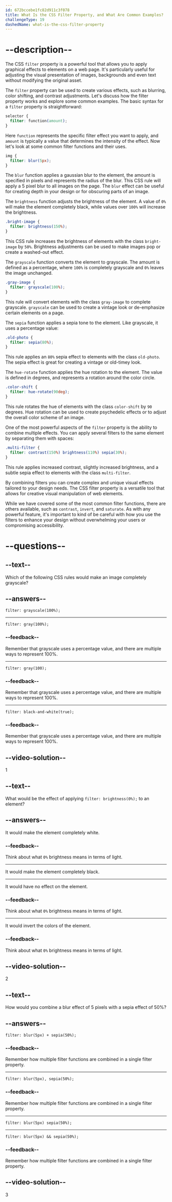 ```yaml
---
id: 672bccebe1fc82d911c3f078
title: What Is the CSS Filter Property, and What Are Common Examples?
challengeType: 19
dashedName: what-is-the-css-filter-property
---
```


# --description--

The CSS `filter` property is a powerful tool that allows you to apply  graphical effects to elements on a web page. It's particularly useful for adjusting the visual presentation of images, backgrounds and even text without modifying the original asset.

The `filter` property can be used to create various effects, such as blurring, color shifting, and contrast adjustments. Let's discuss how the filter property works and explore some common examples. The basic syntax for a `filter` property is straightforward:

```css
selector {
  filter: function(amount);
}
```

Here `function` represents the specific filter effect you want to apply, and `amount` is typically a value that determines the intensity of the effect. Now let's look at some common filter functions and their uses.

```css
img {
  filter: blur(5px);
}
```

The `blur` function applies a gaussian blur to the element, the amount is specified in pixels and represents the radius of the blur. This CSS rule will apply a 5 pixel blur to all images on the page. The `blur` effect can be useful for creating depth in your design or for obscuring parts of an image. 

The `brightness` function adjusts the brightness of the element. A value of `0%` will make the element completely black, while values over `100%` will increase the brightness. 

```css
.bright-image {
  filter: brightness(150%);
}
```

This CSS rule increases the brightness of elements with the class `bright-image` by `50%`. Brightness adjustments can be used to make images pop or create a washed-out effect.

The `grayscale` function converts the element to grayscale. The amount is defined as a percentage, where `100%` is completely grayscale and `0%` leaves the image unchanged.

```css
.gray-image {
  filter: grayscale(100%);
}
```

This rule will convert elements with the class `gray-image` to complete grayscale. `grayscale` can be used to create a vintage look or de-emphasize certain elements on a page.

The `sepia` function applies a sepia tone to the element. Like grayscale, it uses a percentage value: 

```css
.old-photo {
  filter: sepia(80%);
}
```

This rule applies an `80%` sepia effect to elements with the class `old-photo`. The sepia effect is great for creating a vintage or old-timey look.

The `hue-rotate` function applies the hue rotation to the element. The value is defined in degrees, and represents a rotation around the color circle. 

```css
.color-shift {
  filter: hue-rotate(90deg);
}
```

This rule rotates the hue of elements with the class `color-shift` by `90` degrees. Hue rotation can be used to create psychedelic effects or to adjust the overall color scheme of an image.

One of the most powerful aspects of the `filter` property is the ability to combine multiple effects. You can apply several filters to the same element by separating them with spaces: 

```css
.multi-filter {  
  filter: contrast(150%) brightness(110%) sepia(30%);  
}
```

This rule applies increased contrast, slightly increased brightness, and a subtle sepia effect to elements with the class `multi-filter`. 

By combining filters you can create complex and unique visual effects tailored to your design needs. The CSS filter property is a versatile tool that allows for creative visual manipulation of web elements. 

While we have covered some of the most common filter functions, there are others available, such as `contrast`, `invert`, and `saturate`. As with any powerful feature, it's important to kind of be careful with how you use the filters to enhance your design without overwhelming your users or compromising accessibility.

# --questions--

## --text--

Which of the following CSS rules would make an image completely grayscale?

## --answers--

`filter: grayscale(100%);`

---

`filter: gray(100%);`

### --feedback--

Remember that grayscale uses a percentage value, and there are multiple ways to represent 100%.

---

`filter: gray(100);`

### --feedback--

Remember that grayscale uses a percentage value, and there are multiple ways to represent 100%.

---

`filter: black-and-white(true);`

### --feedback--

Remember that grayscale uses a percentage value, and there are multiple ways to represent 100%.

## --video-solution--

1

## --text--

What would be the effect of applying `filter: brightness(0%);` to an element?

## --answers--

It would make the element completely white.

### --feedback--

Think about what `0%` brightness means in terms of light.

---

It would make the element completely black.

---

It would have no effect on the element.

### --feedback--

Think about what `0%` brightness means in terms of light.

---

It would invert the colors of the element.

### --feedback--

Think about what `0%` brightness means in terms of light.

## --video-solution--

2

## --text--

How would you combine a blur effect of 5 pixels with a sepia effect of 50%?

## --answers--

`filter: blur(5px) + sepia(50%);`

### --feedback--

Remember how multiple filter functions are combined in a single filter property.

---

`filter: blur(5px), sepia(50%);`

### --feedback--

Remember how multiple filter functions are combined in a single filter property.

---

`filter: blur(5px) sepia(50%);`

---

`filter: blur(5px) && sepia(50%);`

### --feedback--

Remember how multiple filter functions are combined in a single filter property.

## --video-solution--

3
